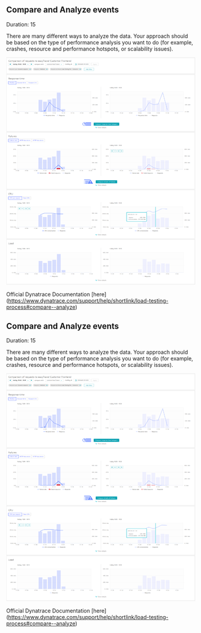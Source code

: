 ## Compare and Analyze events
Duration: 15

There are many different ways to analyze the data. Your approach should be based on the type of performance analysis you want to do (for example, crashes, resource and performance hotspots, or scalability issues).

![Event-API](../../assets/images/compare-analyze.png)

Official Dynatrace Documentation [here] (https://www.dynatrace.com/support/help/shortlink/load-testing-process#compare--analyze)

<!-- ------------------------ -->
## Compare and Analyze events
Duration: 15

There are many different ways to analyze the data. Your approach should be based on the type of performance analysis you want to do (for example, crashes, resource and performance hotspots, or scalability issues).

![Event-API](../../assets/images/compare-analyze.png)

Official Dynatrace Documentation [here] (https://www.dynatrace.com/support/help/shortlink/load-testing-process#compare--analyze)

<!-- ------------------------ -->
